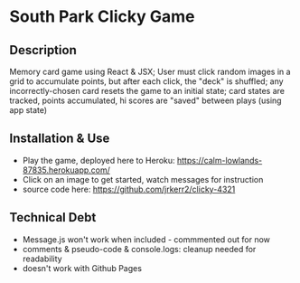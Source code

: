 # South Park Clicky Game

## Description
Memory card game using React & JSX; User must click random images in a grid to accumulate points, but after each click, the "deck" is shuffled; any incorrectly-chosen card resets the game to an initial state; card states are tracked, points accumulated, hi scores are "saved" between plays (using app state)

## Installation & Use
- Play the game, deployed here to Heroku: https://calm-lowlands-87835.herokuapp.com/
- Click on an image to get started, watch messages for instruction
- source code here: https://github.com/jrkerr2/clicky-4321

## Technical Debt
- Message.js won't work when included - commmented out for now
- comments & pseudo-code & console.logs: cleanup needed for readability
- doesn't work with Github Pages